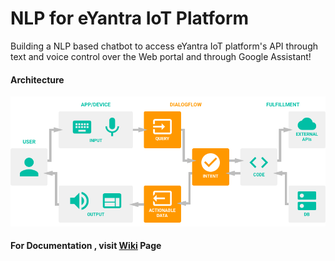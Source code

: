 # NLP for eYantra IoT Platform

Building a NLP based chatbot to access eYantra IoT platform's API through text and voice control over the Web portal and through Google Assistant!


#### Architecture
![img of Architecture.png](https://raw.githubusercontent.com/eYSIP-2018/IFTTT-and-NLP/master/resource/Architecture.png)


#### For Documentation , visit [Wiki](https://github.com/eYSIP-2018/IFTTT-and-NLP/wiki) Page
